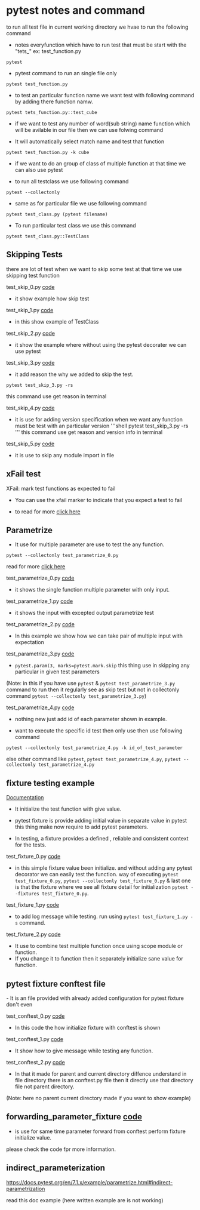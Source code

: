 # pytest notes and command

to run all test file in current working directory we hvae to run the following command

-    notes everyfunction which have to run test that must be start with the "tets_" ex: test_function.py

```shell
pytest
```

- pytest command to run an single file only

```shell
pytest test_function.py
```

- to test an particular function name we want test with following command by adding there function namw.

```shell
pytest tets_function.py::test_cube
```

- if we want to test any number of word(sub string) name function which will be avilable in our file then we can use folwing command

- It will automatically select match name and test that function
```shell
pytest test_function.py -k cube
```


<!-- Now Test classes journey -->

- if we want to do an group of class of multiple function at that time we can also use pytest

- to run all testclass we use following command
```
pytest --collectonly
```

- same as for particular file we use following command
```shell
pytest test_class.py (pytest filename)
```

- To run particular test class we use this command
```shell
pytest test_class.py::TestClass
```






<h2>Skipping Tests</h2>

there are lot of test when we want to skip some test at that time we use skipping test function

test_skip_0.py  [code](pytest_skip/test_skip_0.py)
- it show example how skip test

test_skip_1.py  [code](pytest_skip/test_skip_1.py)
- in this show example of TestClass 

test_skip_2.py  [code](pytest_skip/test_skip_2.py)
- it show the example where without using the pytest decorater we can use pytest

test_skip_3.py  [code](pytest_skip/test_skip_3.py)
- it add reason the why we added to skip the test.

```shell
pytest test_skip_3.py -rs
```
this command use get reason in terminal

test_skip_4.py  [code](pytest_skip/test_skip_4.py)
- it is use for adding version specification when we want any function must be test with an particular version 
'''shell
pytest test_skip_3.py -rs
'''
this command use get reason and version info in terminal

test_skip_5.py [code](pytest_skip/test_skip_5.py)
- it is use to skip any module import in file

<h2>xFail test</h2>

XFail: mark test functions as expected to fail

- You can use the xfail marker to indicate that you expect a test to fail

- to read for more [click here](https://docs.pytest.org/en/stable/how-to/skipping.html#)


<h2>Parametrize</h2> 

-   It use for multiple parameter are use to test the any function.

```shell
pytest --collectonly test_parametrize_0.py
```
read for more [click here](https://docs.pytest.org/en/6.2.x/parametrize.html)


test_parametrize_0.py [code](parametrize/test_parametrize_0.py)
- it shows the single function multiple parameter with only input.

test_parametrize_1.py   [code](parametrize/test_parametrize_1.py)

- it shows the input with excepted output parametrize test


test_parametrize_2.py   [code](parametrize/test_parametrize_2.py)

- In this example we show how we can take pair of multiple input with expectation 

test_parametrize_3.py   [code](parametrize/test_parametrize_3.py)
-   ``` pytest.param(3, marks=pytest.mark.skip ```
    this thing use in skipping any particular in given test parameters

(Note: in this if you have use ```pytest``` & ```pytest test_parametrize_3.py``` command to run then it regularly see as skip test but not in collectonly command ```pytest --collectonly test_parametrize_3.py```)


test_parametrize_4.py   [code](parametrize/test_parametrize_4.py)

-  nothing new just add id of each parameter shown in example. 

-   want to execute the specific id test then only use then use following command
```
pytest --collectonly test_parametrize_4.py -k id_of_test_parameter
```
else 
other command like
```pytest```, ```pytest test_parametrize_4.py```, ```pytest --collectonly test_parametrize_4.py```

<h2>fixture testing example</h2>

[Documentation](https://docs.pytest.org/en/4.6.x/fixture.html#:~:text=fixtures%20have%20explicit%20names%20and%20are%20activated%20by%20declaring)

- It initialize the test function with give value.
- pytest fixture is provide adding initial value in separate value in pytest this thing make now require to add pytest parameters.

- In testing, a fixture provides a defined , reliable and consistent context for the tests.

test_fixture_0.py [code](fixtures/test_fixture_0.py)

- in this simple fixture value been initialize. and without adding any pytest decorator we can easily test the function.
way of executing ```pytest test_fixture_0.py```, ```pytest --collectonly test_fixture_0.py``` & last one is that the fixture where we see all fixture detail for initialization
```pytest --fixtures test_fixture_0.py```.

test_fixture_1.py [code](fixtures/test_fixture_1.py)

- to add log message while testing. run using ```pytest test_fixture_1.py -s``` command.


test_fixture_2.py [code](fixtures/test_fixture_2.py)
- It use to combine test multiple function once using scope module or function.
- If you change it to function then it separately initialize sane value for function.


<h2>pytest fixture conftest file</h2>
- It is an file provided with already added configuration for pytest fixture don't even 

test_conftest_0.py [code](conftest/test_conftest_0.py)

- In this code the how initialize fixture with conftest is shown

test_conftest_1.py [code](conftest/test_conftest_1.py)

- It show how to give message while testing any function.

test_conftest_2.py [code](conftest/test_conftest_2.py)
- In that it made for parent and current directory diffence understand in file directory there is an conftest.py file then it directly use that directory file not parent directory.

(Note: here no parent current directory made if you want to show example)


## forwarding_parameter_fixture [code](forwarding_parameter_fixture/test_param_forwarding_fixtures_0.py)

- is use for same time parameter forward from conftest perform fixture initialize value.

please check the code fpr more information.

## indirect_parameterization

https://docs.pytest.org/en/7.1.x/example/parametrize.html#indirect-parametrization

read this doc example (here written example are is not working)